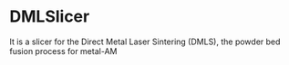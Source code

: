 # DMLSlicer
It is a slicer for the Direct Metal Laser Sintering (DMLS),  the powder bed fusion process for metal-AM

